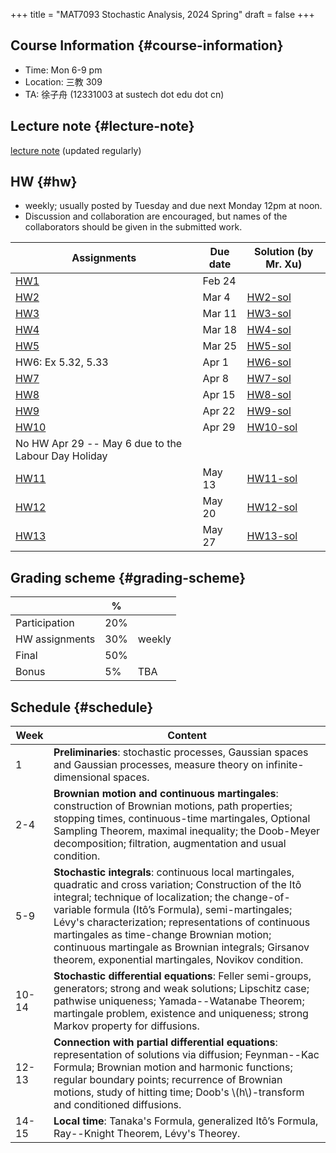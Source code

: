 +++
title = "MAT7093 Stochastic Analysis, 2024 Spring"
draft = false
+++

## Course Information {#course-information}

-   Time: Mon 6-9 pm
-   Location: 三教 309
-   TA: 徐子舟 (12331003 at sustech dot edu dot cn)


## Lecture note {#lecture-note}

[lecture note](./stochastic-analysis-LN.pdf) (updated regularly)


## HW {#hw}

-   weekly; usually posted by Tuesday and due next Monday 12pm at noon.
-   Discussion and collaboration are encouraged, but names of the collaborators should be given in the submitted work.

| Assignments                                         | Due date | Solution (by Mr. Xu)       |
|-----------------------------------------------------|----------|----------------------------|
| [HW1](./hw1.pdf)                                    | Feb 24   |                            |
| [HW2](./hw2.pdf)                                    | Mar 4    | [HW2-sol](./hw2_sol.pdf)   |
| [HW3](./hw3.pdf)                                    | Mar 11   | [HW3-sol](./hw3_sol.pdf)   |
| [HW4](./hw4.pdf)                                    | Mar 18   | [HW4-sol](./hw4_sol.pdf)   |
| [HW5](./hw5.pdf)                                    | Mar 25   | [HW5-sol](./hw5_sol.pdf)   |
| HW6: Ex 5.32, 5.33                                  | Apr 1    | [HW6-sol](./hw6_sol.pdf)   |
| [HW7](./hw7.pdf)                                    | Apr 8    | [HW7-sol](./hw7_sol.pdf)   |
| [HW8](./hw8.pdf)                                    | Apr 15   | [HW8-sol](./hw8_sol.pdf)   |
| [HW9](./hw9.pdf)                                    | Apr 22   | [HW9-sol](./hw9_sol.pdf)   |
| [HW10](./hw10.pdf)                                  | Apr 29   | [HW10-sol](./hw10_sol.pdf) |
| No HW Apr 29 -- May 6 due to the Labour Day Holiday |          |                            |
| [HW11](./hw11.pdf)                                  | May 13   | [HW11-sol](./hw11_sol.pdf) |
| [HW12](./hw12.pdf)                                  | May 20   | [HW12-sol](./hw12_sol.pdf) |
| [HW13](./hw13.pdf)                                  | May 27   | [HW13-sol](./hw13_sol.pdf) |


## Grading scheme {#grading-scheme}

|                | %   |        |
|----------------|-----|--------|
| Participation  | 20% |        |
| HW assignments | 30% | weekly |
| Final          | 50% |        |
| Bonus          | 5%  | TBA    |


## Schedule {#schedule}

| Week  | Content                                                                                                                                                                                                                                                                                                                                                                                                                              |
|-------|--------------------------------------------------------------------------------------------------------------------------------------------------------------------------------------------------------------------------------------------------------------------------------------------------------------------------------------------------------------------------------------------------------------------------------------|
| 1     | **Preliminaries**: stochastic processes, Gaussian spaces and Gaussian processes, measure theory on infinite-dimensional spaces.                                                                                                                                                                                                                                                                                                      |
| 2-4   | **Brownian motion and continuous martingales**: construction of Brownian motions, path properties; stopping times, continuous-time martingales, Optional Sampling Theorem, maximal inequality; the Doob-Meyer decomposition; filtration, augmentation and usual condition.                                                                                                                                                           |
| 5-9   | **Stochastic integrals**: continuous local martingales, quadratic and cross variation;  Construction of the Itô integral; technique of localization; the change-of-variable formula (Itô’s Formula), semi-martingales; Lévy's characterization; representations of continuous martingales as time-change Brownian motion; continuous martingale as Brownian integrals; Girsanov theorem, exponential martingales, Novikov condition. |
| 10-14 | **Stochastic differential equations**: Feller semi-groups, generators; strong and weak solutions; Lipschitz case; pathwise uniqueness; Yamada--Watanabe Theorem; martingale problem, existence and uniqueness; strong Markov property for diffusions.                                                                                                                                                                                |
| 12-13 | **Connection with partial differential equations**: representation of solutions via diffusion; Feynman--Kac Formula; Brownian motion and harmonic functions; regular boundary points; recurrence of Brownian motions, study of hitting time; Doob's \\(h\\)-transform and conditioned diffusions.                                                                                                                                    |
| 14-15 | **Local time**: Tanaka's Formula, generalized Itô’s Formula, Ray--Knight Theorem, Lévy's Theorey.                                                                                                                                                                                                                                                                                                                                    |
